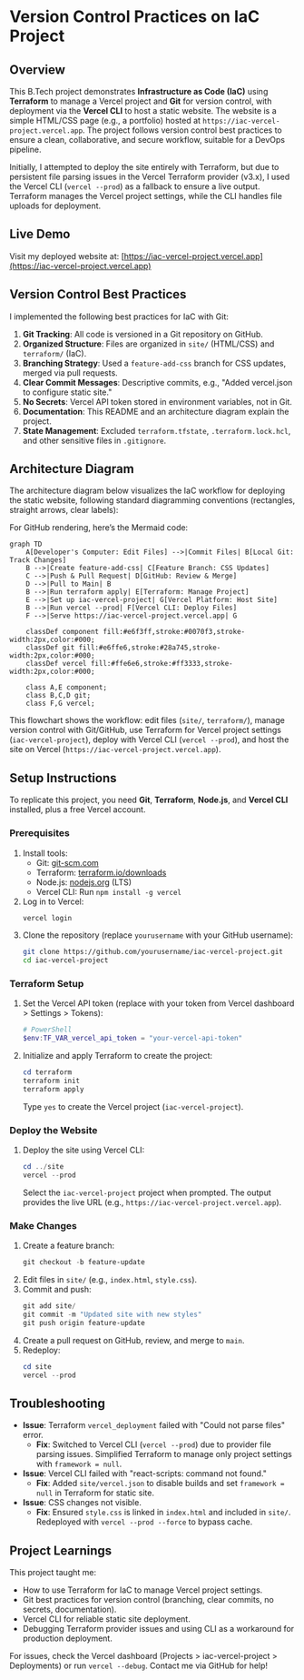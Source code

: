 # Version Control Practices on IaC Project

## Overview
This B.Tech project demonstrates **Infrastructure as Code (IaC)** using **Terraform** to manage a Vercel project and **Git** for version control, with deployment via the **Vercel CLI** to host a static website. The website is a simple HTML/CSS page (e.g., a portfolio) hosted at `https://iac-vercel-project.vercel.app`. The project follows version control best practices to ensure a clean, collaborative, and secure workflow, suitable for a DevOps pipeline.

Initially, I attempted to deploy the site entirely with Terraform, but due to persistent file parsing issues in the Vercel Terraform provider (v3.x), I used the Vercel CLI (`vercel --prod`) as a fallback to ensure a live output. Terraform manages the Vercel project settings, while the CLI handles file uploads for deployment.

## Live Demo
Visit my deployed website at: [https://iac-vercel-project.vercel.app](https://iac-vercel-project.vercel.app)

## Version Control Best Practices
I implemented the following best practices for IaC with Git:
1. **Git Tracking**: All code is versioned in a Git repository on GitHub.
2. **Organized Structure**: Files are organized in `site/` (HTML/CSS) and `terraform/` (IaC).
3. **Branching Strategy**: Used a `feature-add-css` branch for CSS updates, merged via pull requests.
4. **Clear Commit Messages**: Descriptive commits, e.g., "Added vercel.json to configure static site."
5. **No Secrets**: Vercel API token stored in environment variables, not in Git.
6. **Documentation**: This README and an architecture diagram explain the project.
7. **State Management**: Excluded `terraform.tfstate`, `.terraform.lock.hcl`, and other sensitive files in `.gitignore`.


## Architecture Diagram
The architecture diagram below visualizes the IaC workflow for deploying the static website, following standard diagramming conventions (rectangles, straight arrows, clear labels):

<image-card alt="Architecture Diagram" src="architecture.svg" ></image-card>

For GitHub rendering, here’s the Mermaid code:

```mermaid
graph TD
    A[Developer's Computer: Edit Files] -->|Commit Files| B[Local Git: Track Changes]
    B -->|Create feature-add-css| C[Feature Branch: CSS Updates]
    C -->|Push & Pull Request| D[GitHub: Review & Merge]
    D -->|Pull to Main| B
    B -->|Run terraform apply| E[Terraform: Manage Project]
    E -->|Set up iac-vercel-project| G[Vercel Platform: Host Site]
    B -->|Run vercel --prod| F[Vercel CLI: Deploy Files]
    F -->|Serve https://iac-vercel-project.vercel.app| G

    classDef component fill:#e6f3ff,stroke:#0070f3,stroke-width:2px,color:#000;
    classDef git fill:#e6ffe6,stroke:#28a745,stroke-width:2px,color:#000;
    classDef vercel fill:#ffe6e6,stroke:#ff3333,stroke-width:2px,color:#000;

    class A,E component;
    class B,C,D git;
    class F,G vercel;
```

This flowchart shows the workflow: edit files (`site/`, `terraform/`), manage version control with Git/GitHub, use Terraform for Vercel project settings (`iac-vercel-project`), deploy with Vercel CLI (`vercel --prod`), and host the site on Vercel (`https://iac-vercel-project.vercel.app`).

## Setup Instructions
To replicate this project, you need **Git**, **Terraform**, **Node.js**, and **Vercel CLI** installed, plus a free Vercel account.

### Prerequisites
1. Install tools:
   - Git: [git-scm.com](https://git-scm.com)
   - Terraform: [terraform.io/downloads](https://www.terraform.io/downloads)
   - Node.js: [nodejs.org](https://nodejs.org) (LTS)
   - Vercel CLI: Run `npm install -g vercel`
2. Log in to Vercel:
   ```bash
   vercel login
   ```
3. Clone the repository (replace `yourusername` with your GitHub username):
   ```bash
   git clone https://github.com/yourusername/iac-vercel-project.git
   cd iac-vercel-project
   ```

### Terraform Setup
1. Set the Vercel API token (replace with your token from Vercel dashboard > Settings > Tokens):
   ```powershell
   # PowerShell
   $env:TF_VAR_vercel_api_token = "your-vercel-api-token"
   ```
2. Initialize and apply Terraform to create the project:
   ```powershell
   cd terraform
   terraform init
   terraform apply
   ```
   Type `yes` to create the Vercel project (`iac-vercel-project`).

### Deploy the Website
1. Deploy the site using Vercel CLI:
   ```powershell
   cd ../site
   vercel --prod
   ```
   Select the `iac-vercel-project` project when prompted. The output provides the live URL (e.g., `https://iac-vercel-project.vercel.app`).

### Make Changes
1. Create a feature branch:
   ```powershell
   git checkout -b feature-update
   ```
2. Edit files in `site/` (e.g., `index.html`, `style.css`).
3. Commit and push:
   ```powershell
   git add site/
   git commit -m "Updated site with new styles"
   git push origin feature-update
   ```
4. Create a pull request on GitHub, review, and merge to `main`.
5. Redeploy:
   ```powershell
   cd site
   vercel --prod
   ```

## Troubleshooting
- **Issue**: Terraform `vercel_deployment` failed with "Could not parse files" error.
  - **Fix**: Switched to Vercel CLI (`vercel --prod`) due to provider file parsing issues. Simplified Terraform to manage only project settings with `framework = null`.
- **Issue**: Vercel CLI failed with "react-scripts: command not found."
  - **Fix**: Added `site/vercel.json` to disable builds and set `framework = null` in Terraform for static site.
- **Issue**: CSS changes not visible.
  - **Fix**: Ensured `style.css` is linked in `index.html` and included in `site/`. Redeployed with `vercel --prod --force` to bypass cache.

## Project Learnings
This project taught me:
- How to use Terraform for IaC to manage Vercel project settings.
- Git best practices for version control (branching, clear commits, no secrets, documentation).
- Vercel CLI for reliable static site deployment.
- Debugging Terraform provider issues and using CLI as a workaround for production deployment.

For issues, check the Vercel dashboard (Projects > iac-vercel-project > Deployments) or run `vercel --debug`. Contact me via GitHub for help!